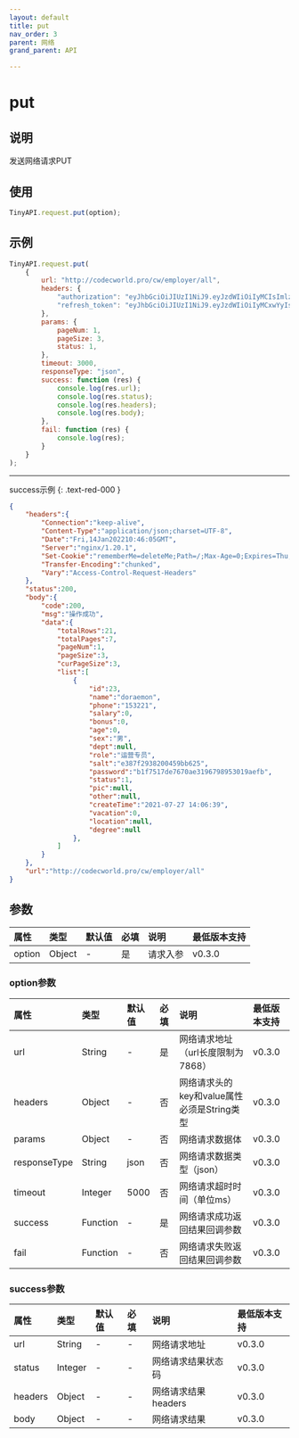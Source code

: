 ```yaml
---
layout: default
title: put
nav_order: 3
parent: 网络
grand_parent: API

---
```


# put
## 说明
发送网络请求PUT

## 使用
```javascript
TinyAPI.request.put(option);
```

## 示例
```javascript
TinyAPI.request.put(
    {
        url: "http://codecworld.pro/cw/employer/all",
        headers: {
            "authorization": "eyJhbGciOiJIUzI1NiJ9.eyJzdWIiOiIyMCIsImlzcyI6ImN3LmNvbSIsImp3dC11c2VyLW5hbWUta2V5IjoiZW1wbG95ZXIsZ2FtYmxlciIsImV4cCI6MTY0MjIxODM5MSwiaWF0IjoxNjQxOTU5MTkxfQ.eVi69Yk6a9WiNTX43knvcnpxeStWcqYPPH0mmUfo0tY",
            "refresh_token": "eyJhbGciOiJIUzI1NiJ9.eyJzdWIiOiIyMCxwYyIsImlzcyI6ImN3LmNvbSIsImp3dC11c2VyLW5hbWUta2V5IjoiZW1wbG95ZXIsZ2FtYmxlciIsImV4cCI6MTY0MjIxODM5MSwiaWF0IjoxNjQxOTU5MTkxfQ.cz6HP58X3DUQQ6eqyRWLu1DTtFyZTF1JCcR5RKNrqs8",
        },
        params: {
            pageNum: 1,
            pageSize: 3,
            status: 1,
        },
        timeout: 3000,
        responseType: "json",
        success: function (res) {
            console.log(res.url);
            console.log(res.status);
            console.log(res.headers);
            console.log(res.body);
        },
        fail: function (res) {
            console.log(res);
        }
    }
);
```
---
success示例
{: .text-red-000 }
```json
{
    "headers":{
        "Connection":"keep-alive",
        "Content-Type":"application/json;charset=UTF-8",
        "Date":"Fri,14Jan202210:46:05GMT",
        "Server":"nginx/1.20.1",
        "Set-Cookie":"rememberMe=deleteMe;Path=/;Max-Age=0;Expires=Thu,13-Jan-202210:46:05GMT",
        "Transfer-Encoding":"chunked",
        "Vary":"Access-Control-Request-Headers"
    },
    "status":200,
    "body":{
        "code":200,
        "msg":"操作成功",
        "data":{
            "totalRows":21,
            "totalPages":7,
            "pageNum":1,
            "pageSize":3,
            "curPageSize":3,
            "list":[
                {
                    "id":23,
                    "name":"doraemon",
                    "phone":"153221",
                    "salary":0,
                    "bonus":0,
                    "age":0,
                    "sex":"男",
                    "dept":null,
                    "role":"运营专员",
                    "salt":"e387f2938200459bb625",
                    "password":"b1f7517de7670ae3196798953019aefb",
                    "status":1,
                    "pic":null,
                    "other":null,
                    "createTime":"2021-07-27 14:06:39",
                    "vacation":0,
                    "location":null,
                    "degree":null
                },
            ]
        }
    },
    "url":"http://codecworld.pro/cw/employer/all"
}
```

## 参数

| 属性 | 类型 | 默认值 | 必填 | 说明 | 最低版本支持 |
|:----|:----|:------|:-----|:----|:-----------|
| option | Object | - | 是 | 请求入参 | v0.3.0 |

### option参数

| 属性 | 类型 | 默认值 | 必填 | 说明 | 最低版本支持 |
|:----|:----|:------|:-----|:----|:-----------|
| url | String | - | 是 | 网络请求地址（url长度限制为7868） | v0.3.0 |
| headers | Object | - | 否 | 网络请求头的key和value属性必须是String类型 | v0.3.0 |
| params | Object | - | 否 | 网络请求数据体 | v0.3.0 |
| responseType | String | json | 否 | 网络请求数据类型（json） | v0.3.0 |
| timeout | Integer | 5000 | 否 | 网络请求超时时间（单位ms） | v0.3.0 |
| success | Function | - | 是 | 网络请求成功返回结果回调参数 | v0.3.0 |
| fail | Function | - | 否 | 网络请求失败返回结果回调参数 | v0.3.0 |

### success参数

| 属性 | 类型 | 默认值 | 必填 | 说明 | 最低版本支持 |
|:----|:----|:------|:-----|:----|:-----------|
| url | String | - | - | 网络请求地址 | v0.3.0 |
| status | Integer | - | - | 网络请求结果状态码 | v0.3.0 |
| headers | Object | - | - | 网络请求结果headers | v0.3.0 |
| body | Object | - | - | 网络请求结果 | v0.3.0 |

